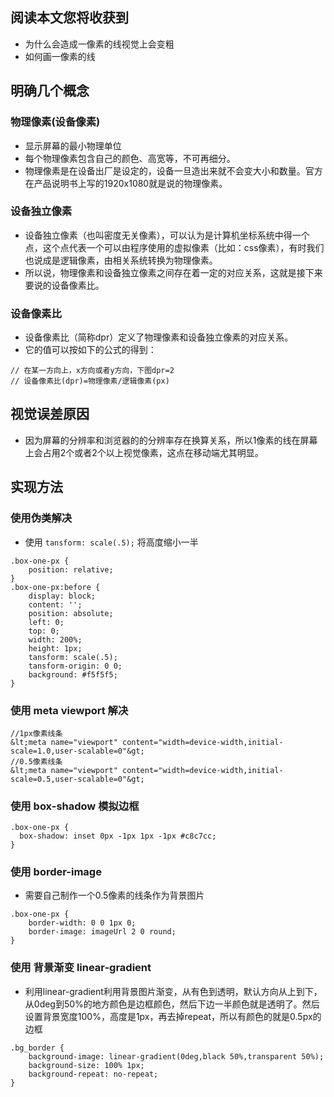 ## 阅读本文您将收获到
* 为什么会造成一像素的线视觉上会变粗
* 如何画一像素的线

## 明确几个概念
### 物理像素(设备像素)
* 显示屏幕的最小物理单位
* 每个物理像素包含自己的颜色、高宽等，不可再细分。
* 物理像素是在设备出厂是设定的，设备一旦造出来就不会变大小和数量。官方在产品说明书上写的1920x1080就是说的物理像素。

### 设备独立像素
* 设备独立像素（也叫密度无关像素），可以认为是计算机坐标系统中得一个点，这个点代表一个可以由程序使用的虚拟像素（比如：css像素），有时我们也说成是逻辑像素，由相关系统转换为物理像素。
* 所以说，物理像素和设备独立像素之间存在着一定的对应关系，这就是接下来要说的设备像素比。

### 设备像素比
* 设备像素比（简称dpr）定义了物理像素和设备独立像素的对应关系。
* 它的值可以按如下的公式的得到：

```
// 在某一方向上，x方向或者y方向，下图dpr=2
// 设备像素比(dpr)=物理像素/逻辑像素(px) 
```

## 视觉误差原因
* 因为屏幕的分辨率和浏览器的的分辨率存在换算关系，所以1像素的线在屏幕上会占用2个或者2个以上视觉像素，这点在移动端尤其明显。

## 实现方法
### 使用伪类解决
* 使用 `tansform: scale(.5);` 将高度缩小一半

```
.box-one-px {
	position: relative;
}
.box-one-px:before {
	display: block;
	content: '';
	position: absolute;
	left: 0;
	top: 0;
	width: 200%;
	height: 1px;
	tansform: scale(.5);
	tansform-origin: 0 0;
	background: #f5f5f5;
}
```

### 使用 meta viewport 解决

```
//1px像素线条	
&lt;meta name="viewport" content="width=device-width,initial-scale=1.0,user-scalable=0"&gt;	
//0.5像素线条	
&lt;meta name="viewport" content="width=device-width,initial-scale=0.5,user-scalable=0"&gt;
```

### 使用 box-shadow 模拟边框

```
.box-one-px {	
  box-shadow: inset 0px -1px 1px -1px #c8c7cc;	
}
```

### 使用 border-image
* 需要自己制作一个0.5像素的线条作为背景图片

```
.box-one-px {	
    border-width: 0 0 1px 0;	
    border-image: imageUrl 2 0 round;	
}
```

### 使用 背景渐变 linear-gradient
* 利用linear-gradient利用背景图片渐变，从有色到透明，默认方向从上到下，从0deg到50%的地方颜色是边框颜色，然后下边一半颜色就是透明了。然后设置背景宽度100%，高度是1px，再去掉repeat，所以有颜色的就是0.5px的边框

```
.bg_border {	
    background-image: linear-gradient(0deg,black 50%,transparent 50%);
    background-size: 100% 1px;	
    background-repeat: no-repeat;	
}
```